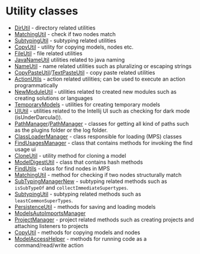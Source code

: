 # Utility classes

- [DirUtil](http://127.0.0.1:63320/node?ref=r%3Af8580193-afc4-4673-a635-d4757ca591cf%28jetbrains.mps.internal.make.runtime.util%29%2F6106640680373200863) - directory related utilities
- [MatchingUtil](http://127.0.0.1:63320/node?ref=6ed54515-acc8-4d1e-a16c-9fd6cfe951ea%2Fjava%3Ajetbrains.mps.lang.pattern.util%28MPS.Core%2F%29%2F%7EMatchingUtil) - check if two nodes match
- [SubtypingUtil](http://127.0.0.1:63320/node?ref=6ed54515-acc8-4d1e-a16c-9fd6cfe951ea%2Fjava%3Ajetbrains.mps.newTypesystem%28MPS.Core%2F%29%2F%7ESubtypingUtil) - subtyping related utilities
- [CopyUtil](http://127.0.0.1:63320/node?ref=6ed54515-acc8-4d1e-a16c-9fd6cfe951ea%2Fjava%3Ajetbrains.mps.smodel%28MPS.Core%2F%29%2F%7ECopyUtil) - utility for copying models, nodes etc.
- [FileUtil](http://127.0.0.1:63320/node?ref=6ed54515-acc8-4d1e-a16c-9fd6cfe951ea%2Fjava%3Ajetbrains.mps.util%28MPS.Core%2F%29%2F%7EFileUtil) - file related utilities
- [JavaNameUtil](http://127.0.0.1:63320/node?ref=6ed54515-acc8-4d1e-a16c-9fd6cfe951ea%2Fjava%3Ajetbrains.mps.util%28MPS.Core%2F%29%2F%7EJavaNameUtil) utilities related to java naming
- [NameUtil](http://127.0.0.1:63320/node?ref=6ed54515-acc8-4d1e-a16c-9fd6cfe951ea%2Fjava%3Ajetbrains.mps.util%28MPS.Core%2F%29%2F%7ENameUtil) - name related utilities such as pluralizing or escaping strings
- [CopyPasteUtil](http://127.0.0.1:63320/node?ref=r%3A84719e1a-99f6-4297-90ba-8ad2a947fa4a%28jetbrains.mps.ide.datatransfer%29%2F6299533519672638253)/[TextPasteUtil](http://127.0.0.1:63320/node?ref=r%3A84719e1a-99f6-4297-90ba-8ad2a947fa4a%28jetbrains.mps.ide.datatransfer%29%2F6299533519672652334) - copy paste related utilities
- [ActionUtils](http://127.0.0.1:63320/node?ref=742f6602-5a2f-4313-aa6e-ae1cd4ffdc61%2Fjava%3Ajetbrains.mps.workbench.action%28MPS.Platform%2F%29%2F%7EActionUtils) - action related utilities; can be used to execute an action programmatically
- [NewModuleUtil](http://127.0.0.1:63320/node?ref=r%3A00000000-0000-4000-0000-011c895904ab%28jetbrains.mps.ide.newSolutionDialog%29%2F5890305283801268194) - utilities related to created new modules such as creating solutions or languages
- [TemporaryModels](http://127.0.0.1:63320/node?ref=6ed54515-acc8-4d1e-a16c-9fd6cfe951ea%2Fjava%3Ajetbrains.mps.smodel.tempmodel%28MPS.Core%2F%29%2F%7ETemporaryModels) - utilities for creating temporary models
- [UIUtil](http://127.0.0.1:63320/node?ref=498d89d2-c2e9-11e2-ad49-6cf049e62fe5%2Fjava%3Acom.intellij.util.ui%28MPS.IDEA%2F%29%2F%7EUIUtil) - utilities related to the Intellij UI such as checking for dark mode (isUnderDarcula()).
- [PathManager](http://127.0.0.1:63320/node?ref=r%3A067fd2c9-d009-4506-91db-a69992d65964%28jetbrains.mps.tool.common%29%2F4774692914340655529)/[PathManager](http://127.0.0.1:63320/node?ref=498d89d2-c2e9-11e2-ad49-6cf049e62fe5%2Fjava%3Acom.intellij.openapi.application%28MPS.IDEA%2F%29%2F%7EPathManager) - classes for getting all kind of paths such as the plugins folder or the log folder.
- [ClassLoaderManager](http://127.0.0.1:63320/node?ref=6ed54515-acc8-4d1e-a16c-9fd6cfe951ea%2Fjava%3Ajetbrains.mps.classloading%28MPS.Core%2F%29%2F%7EClassLoaderManager) - class responsible for loading (MPS) classes
- [FindUsagesManager](http://127.0.0.1:63320/node?ref=r%3A54a768d9-9f11-4443-98d8-70ab3a783c52%28jetbrains.mps.findUsages%29%2F8568892084424436293) - class that contains methods for invoking the find usage ui
- [CloneUtil](http://127.0.0.1:63320/node?ref=6ed54515-acc8-4d1e-a16c-9fd6cfe951ea%2Fjava%3Ajetbrains.mps.generator.impl%28MPS.Core%2F%29%2F%7ECloneUtil) - utility method for cloning a model
- [ModelDigestUtil](http://127.0.0.1:63320/node?ref=6ed54515-acc8-4d1e-a16c-9fd6cfe951ea%2Fjava%3Ajetbrains.mps.generator%28MPS.Core%2F%29%2F%7EModelDigestUtil) - class that contains hash methods
- [FindUtils](http://127.0.0.1:63320/node?ref=r%3A3cb1700d-933a-4e99-ae78-290ebea08948%28jetbrains.mps.ide.findusages.view%29%2F8568892084424436823) - class for find nodes in MPS
- [MatchingUtil](http://127.0.0.1:63320/node?ref=6ed54515-acc8-4d1e-a16c-9fd6cfe951ea%2Fjava%3Ajetbrains.mps.lang.pattern.util%28MPS.Core%2F%29%2F%7EMatchingUtil) - method for checking if two nodes structurally match
- [SubTypingManagerNew](http://127.0.0.1:63320/node?ref=6ed54515-acc8-4d1e-a16c-9fd6cfe951ea%2Fjava%3Ajetbrains.mps.newTypesystem%28MPS.Core%2F%29%2F%7ESubTypingManagerNew) - subtyping related methods such as `isSubTypeOf` and `collectImmediateSupertypes`.
- [SubtypingUtil](http://127.0.0.1:63320/node?ref=6ed54515-acc8-4d1e-a16c-9fd6cfe951ea%2Fjava%3Ajetbrains.mps.newTypesystem%28MPS.Core%2F%29%2F%7ESubtypingUtil) - subtyping related methods such as `leastCommonSuperTypes`.
- [PersistenceUtil](http://127.0.0.1:63320/node?ref=6ed54515-acc8-4d1e-a16c-9fd6cfe951ea%2Fjava%3Ajetbrains.mps.persistence%28MPS.Core%2F%29%2F%7EPersistenceUtil) - methods for saving and loading models
- [ModelsAutoImportsManager](http://127.0.0.1:63320/node?ref=6ed54515-acc8-4d1e-a16c-9fd6cfe951ea%2Fjava%3Ajetbrains.mps.project%28MPS.Core%2F%29%2F%7EModelsAutoImportsManager)
- [ProjectManager](http://127.0.0.1:63320/node?ref=6ed54515-acc8-4d1e-a16c-9fd6cfe951ea%2Fjava%3Ajetbrains.mps.project%28MPS.Core%2F%29%2F%7EProjectManager) - project related methods such as creating projects and attaching listeners to projects
- [CopyUtil](http://127.0.0.1:63320/node?ref=6ed54515-acc8-4d1e-a16c-9fd6cfe951ea%2Fjava%3Ajetbrains.mps.smodel%28MPS.Core%2F%29%2F%7ECopyUtil) - methods for copying models and nodes
- [ModelAccessHelper](http://127.0.0.1:63320/node?ref=6ed54515-acc8-4d1e-a16c-9fd6cfe951ea%2Fjava%3Ajetbrains.mps.smodel%28MPS.Core%2F%29%2F%7EModelAccessHelper) - methods for running code as a command/read/write action